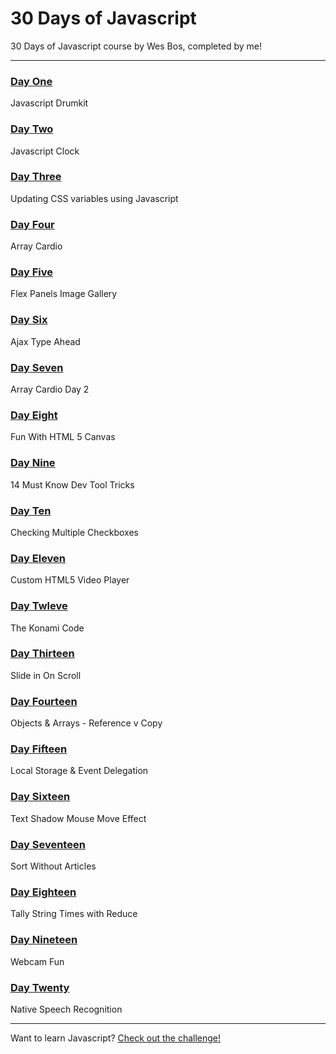 # 30 Days of Javascript

30 Days of Javascript course by Wes Bos, completed by me!

---

### [Day One](http://morettiamye.github.io/thirtydaysofjs/1/index.html)
Javascript Drumkit

### [Day Two](http://morettiamye.github.io/thirtydaysofjs/2/index.html)
Javascript Clock

### [Day Three](http://morettiamye.github.io/thirtydaysofjs/3index.html)
Updating CSS variables using Javascript

### [Day Four](http://morettiamye.github.io/thirtydaysofjs/4/index.html)
Array Cardio

### [Day Five](http://morettiamye.github.io/thirtydaysofjs/4/index.html)
Flex Panels Image Gallery

### [Day Six](http://morettiamye.github.io/thirtydaysofjs/6/index.html)
Ajax Type Ahead

### [Day Seven](http://morettiamye.github.io/thirtydaysofjs/7/index.html)
Array Cardio Day 2

### [Day Eight](http://morettiamye.github.io/thirtydaysofjs/8/index.html)
Fun With HTML 5 Canvas

### [Day Nine](http://morettiamye.github.io/thirtydaysofjs/9/index.html)
14 Must Know Dev Tool Tricks

### [Day Ten](http://morettiamye.github.io/thirtydaysofjs/10/index.html)
Checking Multiple Checkboxes

### [Day Eleven](http://morettiamye.github.io/thirtydaysofjs/11/index.html)
Custom HTML5 Video Player

### [Day Twleve](http://morettiamye.github.io/thirtydaysofjs/12/index.html)
The Konami Code

### [Day Thirteen](http://morettiamye.github.io/thirtydaysofjs/13/index.html)
Slide in On Scroll

### [Day Fourteen](http://morettiamye.github.io/thirtydaysofjs/14/index.html)
Objects & Arrays - Reference v Copy

### [Day Fifteen](http://morettiamye.github.io/thirtydaysofjs/15/index.html)
Local Storage & Event Delegation

### [Day Sixteen](http://morettiamye.github.io/thirtydaysofjs/16/index.html)
Text Shadow Mouse Move Effect

### [Day Seventeen](http://morettiamye.github.io/thirtydaysofjs/17/index.html)
Sort Without Articles

### [Day Eighteen](http://morettiamye.github.io/thirtydaysofjs/18/index.html)
Tally String Times with Reduce

### [Day Nineteen](http://morettiamye.github.io/thirtydaysofjs/19/index.html)
Webcam Fun

### [Day Twenty](http://morettiamye.github.io/thirdaydaysofjs/20/index.html)
Native Speech Recognition



---

Want to learn Javascript?  [Check out the challenge!](https://javascript30.com/)


